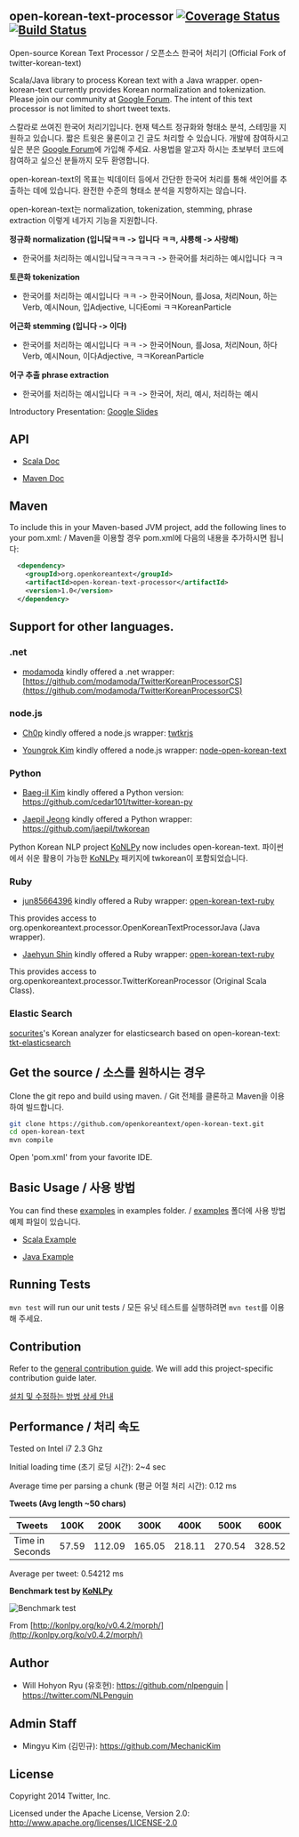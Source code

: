 ## open-korean-text-processor [![Coverage Status](https://coveralls.io/repos/github/openkoreantext/open-korean-text/badge.svg)](https://coveralls.io/github/openkoreantext/open-korean-text) [![Build Status](https://travis-ci.org/openkoreantext/open-korean-text.svg?branch=master)](https://travis-ci.org/openkoreantext/open-korean-text)

Open-source Korean Text Processor / 오픈소스 한국어 처리기 (Official Fork of twitter-korean-text)

Scala/Java library to process Korean text with a Java wrapper. open-korean-text currently provides Korean normalization and tokenization. Please join our community at [Google Forum](https://groups.google.com/forum/#!forum/open-korean-text). The intent of this text processor is not limited to short tweet texts.


스칼라로 쓰여진 한국어 처리기입니다. 현재 텍스트 정규화와 형태소 분석, 스테밍을 지원하고 있습니다. 짧은 트윗은 물론이고 긴 글도 처리할 수 있습니다. 개발에 참여하시고 싶은 분은 [Google Forum](https://groups.google.com/forum/#!forum/open-korean-text)에 가입해 주세요. 사용법을 알고자 하시는 초보부터 코드에 참여하고 싶으신 분들까지 모두 환영합니다.

open-korean-text의 목표는 빅데이터 등에서 간단한 한국어 처리를 통해 색인어를 추출하는 데에 있습니다. 완전한 수준의 형태소 분석을 지향하지는 않습니다.

open-korean-text는 normalization, tokenization, stemming, phrase extraction 이렇게 네가지 기능을 지원합니다.


**정규화 normalization (입니닼ㅋㅋ -> 입니다 ㅋㅋ, 샤릉해 -> 사랑해)**

* 한국어를 처리하는 예시입니닼ㅋㅋㅋㅋㅋ -> 한국어를 처리하는 예시입니다 ㅋㅋ

**토큰화 tokenization**

* 한국어를 처리하는 예시입니다 ㅋㅋ -> 한국어Noun, 를Josa, 처리Noun, 하는Verb, 예시Noun, 입Adjective, 니다Eomi ㅋㅋKoreanParticle

**어근화 stemming (입니다 -> 이다)**

* 한국어를 처리하는 예시입니다 ㅋㅋ -> 한국어Noun, 를Josa, 처리Noun, 하다Verb, 예시Noun, 이다Adjective, ㅋㅋKoreanParticle


**어구 추출 phrase extraction**

* 한국어를 처리하는 예시입니다 ㅋㅋ -> 한국어, 처리, 예시, 처리하는 예시

Introductory Presentation: [Google Slides](https://docs.google.com/presentation/d/10CZj8ry03oCk_Jqw879HFELzOLjJZ0EOi4KJbtRSIeU/)

## API
* [Scala Doc](https://openkoreantext.github.io/open-korean-text/scaladocs/org/openkoreantext/processor/index.html)

* [Maven Doc](https://openkoreantext.github.io/open-korean-text/index.html)

<!-- ## Try it here -->

<!-- Gunja Agrawal kindly created a test API webpage for this project: [http://gunjaagrawal.com/langhack/](http://gunjaagrawal.com/langhack/) -->

<!-- Gunja Agrawal님이 만들어주신 테스트 웹 페이지 입니다. -->
<!-- [http://gunjaagrawal.com/langhack/](http://gunjaagrawal.com/langhack/) -->

<!-- Opensourced here: [twitter-korean-tokenizer-api](https://github.com/gunjaag/twitter-korean-tokenizer-api) -->

## Maven
To include this in your Maven-based JVM project, add the following lines to your pom.xml:
/ Maven을 이용할 경우 pom.xml에 다음의 내용을 추가하시면 됩니다:

```xml
  <dependency>
    <groupId>org.openkoreantext</groupId>
    <artifactId>open-korean-text-processor</artifactId>
    <version>1.0</version>
  </dependency>
```

<!-- The maven site is available here http://twitter.github.io/open-korean-text/ and scaladocs are here http://twitter.github.io/open-korean-text/scaladocs/ -->

## Support for other languages.
### .net

* [modamoda](https://github.com/modamoda) kindly offered a .net wrapper: [https://github.com/modamoda/TwitterKoreanProcessorCS](https://github.com/modamoda/TwitterKoreanProcessorCS)

### node.js

* [Ch0p](https://github.com/Ch0p) kindly offered a node.js wrapper: [twtkrjs](https://github.com/Ch0p/twtkrjs)

* [Youngrok Kim](https://github.com/rokoroku) kindly offered a node.js wrapper: [node-open-korean-text](https://github.com/rokoroku/node-open-korean-text)

### Python

* [Baeg-il Kim](https://github.com/cedar101) kindly offered a Python version: https://github.com/cedar101/twitter-korean-py

* [Jaepil Jeong](https://github.com/jaepil) kindly offered a Python wrapper: https://github.com/jaepil/twkorean

Python Korean NLP project [KoNLPy](https://github.com/konlpy/konlpy) now includes open-korean-text. 파이썬에서 쉬운 활용이 가능한 [KoNLPy](https://github.com/konlpy/konlpy) 패키지에 twkorean이 포함되었습니다.

### Ruby

* [jun85664396](https://github.com/jun85664396) kindly offered a Ruby wrapper:
[open-korean-text-ruby](https://github.com/jun85664396/open-korean-text-ruby)

This provides access to org.openkoreantext.processor.OpenKoreanTextProcessorJava (Java wrapper).


* [Jaehyun Shin](https://github.com/keepcosmos) kindly offered a Ruby wrapper:
[open-korean-text-ruby](https://github.com/keepcosmos/open-korean-text-ruby)

This provides access to org.openkoreantext.processor.TwitterKoreanProcessor (Original Scala Class).

### Elastic Search

[socurites](https://github.com/socurites)'s Korean analyzer for elasticsearch based on open-korean-text: [tkt-elasticsearch](https://github.com/socurites/tkt-elasticsearch)


## Get the source / 소스를 원하시는 경우

Clone the git repo and build using maven.
/ Git 전체를 클론하고 Maven을 이용하여 빌드합니다.

```bash
git clone https://github.com/openkoreantext/open-korean-text.git
cd open-korean-text
mvn compile
```

Open 'pom.xml' from your favorite IDE.

## Basic Usage / 사용 방법

You can find these [examples](examples) in examples folder.
/ [examples](examples) 폴더에 사용 방법 예제 파일이 있습니다.

* [Scala Example](examples/src/main/scala/ScalaOpenKoreanTextExample.scala)

* [Java Example](examples/src/main/java/JavaOpenKoreanTextProcessorExample.java)


## Running Tests

`mvn test` will run our unit tests
/ 모든 유닛 테스트를 실행하려면 `mvn test`를 이용해 주세요.


<!-- ## Tools -->

<!-- We provide tools for quality assurance and test resources. They can be found under [src/main/scala/com/twitter/penguin/korean/qa](src/main/scala/com/twitter/penguin/korean/qa) and [src/main/scala/com/twitter/penguin/korean/tools](src/main/scala/com/twitter/penguin/korean/tools). -->


## Contribution

Refer to the [general contribution guide](CONTRIBUTING.md). We will add this project-specific contribution guide later.

[설치 및 수정하는 방법 상세 안내](docs/contribution-guide.md)


## Performance / 처리 속도

Tested on Intel i7 2.3 Ghz

Initial loading time (초기 로딩 시간): 2~4 sec

Average time per parsing a chunk (평균 어절 처리 시간): 0.12 ms


**Tweets (Avg length ~50 chars)**

Tweets|100K|200K|300K|400K|500K|600K|700K|800K|900K|1M
---|---|---|---|---|---|---|---|---|---|---
Time in Seconds|57.59|112.09|165.05|218.11|270.54|328.52|381.09|439.71|492.94|542.12
Average per tweet: 0.54212 ms

**Benchmark test by [KoNLPy](http://konlpy.org/)**

![Benchmark test](http://konlpy.org/ko/v0.4.2/_images/time.png)

From [http://konlpy.org/ko/v0.4.2/morph/](http://konlpy.org/ko/v0.4.2/morph/)


## Author

* Will Hohyon Ryu (유호현): https://github.com/nlpenguin | https://twitter.com/NLPenguin

## Admin Staff

* Mingyu Kim (김민규): https://github.com/MechanicKim

## License

Copyright 2014 Twitter, Inc.

Licensed under the Apache License, Version 2.0: http://www.apache.org/licenses/LICENSE-2.0
